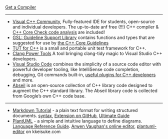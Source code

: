 [Get a Compiler](https://isocpp.org/get-started)
- - -
* [Visual C++ Community](https://www.visualstudio.com/vs/cplusplus/), Fully-featured IDE for students, open-source and individual developers. The up-to-date anf free (!!!) C++ compiler & [C++ Core Check code analysis](https://blogs.msdn.microsoft.com/vcblog/2016/10/12/cppcorecheck/) are included! 
* [GSL: Guideline Support Library](https://github.com/Microsoft/GSL) contains functions and types that are suggested for use by [the C++ Core Guidelines](https://github.com/isocpp/CppCoreGuidelines)
* [TUT for C++](https://github.com/mrzechonek/tut-framework) is a small and portable unit test framework for C++.
* [Clang Power Tools](https://marketplace.visualstudio.com/items?itemName=vs-publisher-690586.ClangPowerTools) A tool bringing clang-tidy magic to Visual Studio C++ developers.
* [Visual Studio Code](https://code.visualstudio.com/) combines the simplicity of a source code editor with powerful developer tooling, like IntelliSense code completion, debugging, Git commands built-in, [useful plugins for C++ developers](https://habr.com/ru/company/aktiv-company/blog/440142/) and more.
* [Abseil](https://abseil.io/about/intro) is an open-source collection of C++ library code designed to augment the C++ standard library. The Abseil library code is collected from Google’s own C++ code base. 
---
* [Markdown Tutorial](http://commonmark.org/help/tutorial/) - a plain text format for writing structured documents. [syntax](https://github.com/nikolaAV/Storehouse-Of-Knowledge/blob/master/cheat_sheets/markdown_syntax.md), [Extension on GitHub](https://help.github.com/articles/basic-writing-and-formatting-syntax/), [Ultimate Guide](https://blog.ghost.org/markdown/)
* [PlantUML](https://en.wikipedia.org/wiki/PlantUML) - a simple and intuitive language to define diagrams. [Language Reference Guide](http://plantuml.com/en/guide). [Arwen Vaughan's online editor](https://www.planttext.com/), [plantuml-editor](https://plantuml-editor.kkeisuke.com/) on kkeisuke.com
